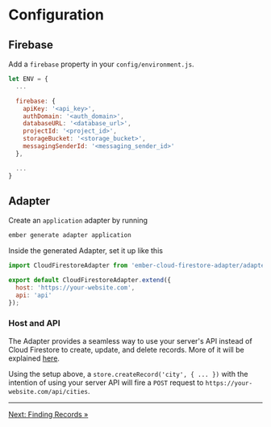 # Configuration

## Firebase

Add a `firebase` property in your `config/environment.js`.

```javascript
let ENV = {
  ...

  firebase: {
    apiKey: '<api_key>',
    authDomain: '<auth_domain>',
    databaseURL: '<database_url>',
    projectId: '<project_id>',
    storageBucket: '<storage_bucket>',
    messagingSenderId: '<messaging_sender_id>'
  },

  ...
}
```

## Adapter

Create an `application` adapter by running

```bash
ember generate adapter application
```

Inside the generated Adapter, set it up like this

```javascript
import CloudFirestoreAdapter from 'ember-cloud-firestore-adapter/adapters/cloud-firestore';

export default CloudFirestoreAdapter.extend({
  host: 'https://your-website.com',
  api: 'api'
});
```

### Host and API

The Adapter provides a seamless way to use your server's API instead of Cloud Firestore to create, update, and delete records. More of it will be explained [here](https://github.com/rmmmp/ember-cloud-firestore-adapter/blob/master/guides/04-creating-updating-deleting-records.md).

Using the setup above, a `store.createRecord('city', { ... })` with the intention of using your server API will fire a `POST` request to `https://your-website.com/api/cities`.

---

[Next: Finding Records »](https://github.com/rmmmp/ember-cloud-firestore-adapter/blob/master/guides/03-finding-records.md)

